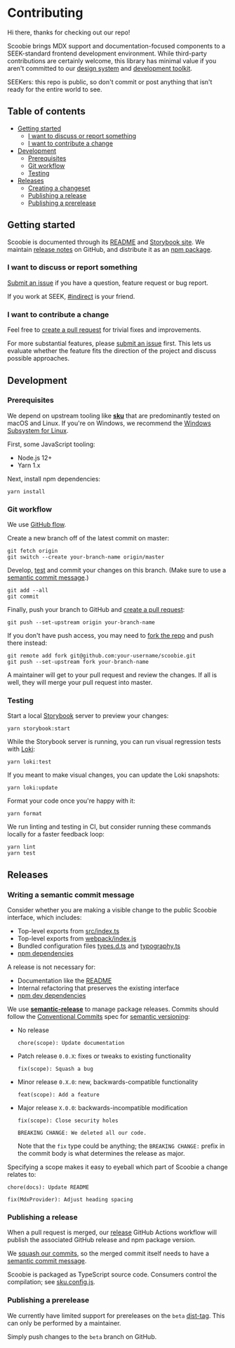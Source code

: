 # Contributing

Hi there, thanks for checking out our repo!

Scoobie brings MDX support and documentation-focused components to a SEEK-standard frontend development environment.
While third-party contributions are certainly welcome,
this library has minimal value if you aren't committed to our [design system] and [development toolkit].

SEEKers: this repo is public,
so don't commit or post anything that isn't ready for the entire world to see.

## Table of contents

- [Getting started](#getting-started)
  - [I want to discuss or report something](#i-want-to-discuss-or-report-something)
  - [I want to contribute a change](#i-want-to-contribute-a-change)
- [Development](#development)
  - [Prerequisites](#prerequisites)
  - [Git workflow](#git-workflow)
  - [Testing](#testing)
- [Releases](#releases)
  - [Creating a changeset](#creating-a-changeset)
  - [Publishing a release](#publishing-a-release)
  - [Publishing a prerelease](#publishing-a-prerelease)

## Getting started

Scoobie is documented through its [README](/README.md) and [Storybook site].
We maintain [release notes] on GitHub,
and distribute it as an [npm package].

### I want to discuss or report something

[Submit an issue] if you have a question, feature request or bug report.

If you work at SEEK, [#indirect] is your friend.

### I want to contribute a change

Feel free to [create a pull request] for trivial fixes and improvements.

For more substantial features, please [submit an issue] first.
This lets us evaluate whether the feature fits the direction of the project and discuss possible approaches.

## Development

### Prerequisites

We depend on upstream tooling like **[sku]** that are predominantly tested on macOS and Linux.
If you're on Windows, we recommend the [Windows Subsystem for Linux].

First, some JavaScript tooling:

- Node.js 12+
- Yarn 1.x

Next, install npm dependencies:

```shell
yarn install
```

### Git workflow

We use [GitHub flow](https://guides.github.com/introduction/flow/).

Create a new branch off of the latest commit on master:

```shell
git fetch origin
git switch --create your-branch-name origin/master
```

Develop, [test](#testing) and commit your changes on this branch.
(Make sure to use a [semantic commit message](#writing-a-semantic-commit-message).)

```shell
git add --all
git commit
```

Finally, push your branch to GitHub and [create a pull request]:

```shell
git push --set-upstream origin your-branch-name
```

If you don't have push access,
you may need to [fork the repo] and push there instead:

```shell
git remote add fork git@github.com:your-username/scoobie.git
git push --set-upstream fork your-branch-name
```

A maintainer will get to your pull request and review the changes.
If all is well, they will merge your pull request into master.

### Testing

Start a local [Storybook] server to preview your changes:

```shell
yarn storybook:start
```

While the Storybook server is running,
you can run visual regression tests with [Loki]:

```shell
yarn loki:test
```

If you meant to make visual changes,
you can update the Loki snapshots:

```shell
yarn loki:update
```

Format your code once you're happy with it:

```shell
yarn format
```

We run linting and testing in CI,
but consider running these commands locally for a faster feedback loop:

```shell
yarn lint
yarn test
```

## Releases

### Writing a semantic commit message

Consider whether you are making a visible change to the public Scoobie interface,
which includes:

- Top-level exports from [src/index.ts](/src/index.ts)
- Top-level exports from [webpack/index.js](/webpack/index.js)
- Bundled configuration files [types.d.ts](/types.d.ts) and [typography.ts](/typography.ts)
- [npm dependencies](/package.json)

A release is not necessary for:

- Documentation like the [README](/README.md)
- Internal refactoring that preserves the existing interface
- [npm dev dependencies](/package.json)

We use **[semantic-release]** to manage package releases.
Commits should follow the [Conventional Commits] spec for [semantic versioning]:

- No release

  ```text
  chore(scope): Update documentation
  ```

- Patch release `0.0.X`: fixes or tweaks to existing functionality

  ```text
  fix(scope): Squash a bug
  ```

- Minor release `0.X.0`: new, backwards-compatible functionality

  ```text
  feat(scope): Add a feature
  ```

- Major release `X.0.0`: backwards-incompatible modification

  ```text
  fix(scope): Close security holes

  BREAKING CHANGE: We deleted all our code.
  ```

  Note that the `fix` type could be anything;
  the `BREAKING CHANGE:` prefix in the commit body is what determines the release as major.

Specifying a scope makes it easy to eyeball which part of Scoobie a change relates to:

```text
chore(docs): Update README

fix(MdxProvider): Adjust heading spacing
```

### Publishing a release

When a pull request is merged,
our [release](/.github/workflows/release.yml) GitHub Actions workflow will publish the associated GitHub release and npm package version.

We [squash our commits],
so the merged commit itself needs to have a [semantic commit message](#writing-a-semantic-commit-message).

Scoobie is packaged as TypeScript source code.
Consumers control the compilation; see [sku.config.js].

### Publishing a prerelease

We currently have limited support for prereleases on the `beta` [dist-tag].
This can only be performed by a maintainer.

Simply push changes to the `beta` branch on GitHub.

[#indirect]: https://seekchat.slack.com/channels/indirect
[conventional commits]: https://www.conventionalcommits.org/en/v1.0.0-beta.2/
[create a pull request]: https://github.com/seek-oss/scoobie/compare
[design system]: https://github.com/seek-oss/braid-design-system
[development toolkit]: https://github.com/seek-oss/sku
[dist-tag]: https://docs.npmjs.com/cli/dist-tag
[fork the repo]: https://github.com/seek-oss/scoobie/fork
[loki]: https://loki.js.org/
[npm package]: https://www.npmjs.com/package/scoobie
[release notes]: https://github.com/seek-oss/scoobie/releases
[semantic versioning]: https://semver.org/
[semantic-release]: https://github.com/semantic-release/semantic-release
[sku]: https://github.com/seek-oss/sku
[sku.config.js]: https://github.com/seek-oss/scoobie#skuconfigjs
[squash our commits]: https://github.blog/2016-04-01-squash-your-commits/
[storybook]: https://storybook.js.org/
[storybook site]: https://seek-oss.github.io/scoobie/
[submit an issue]: https://github.com/seek-oss/scoobie/issues/new/choose
[windows subsystem for linux]: https://en.wikipedia.org/wiki/Windows_Subsystem_for_Linux
